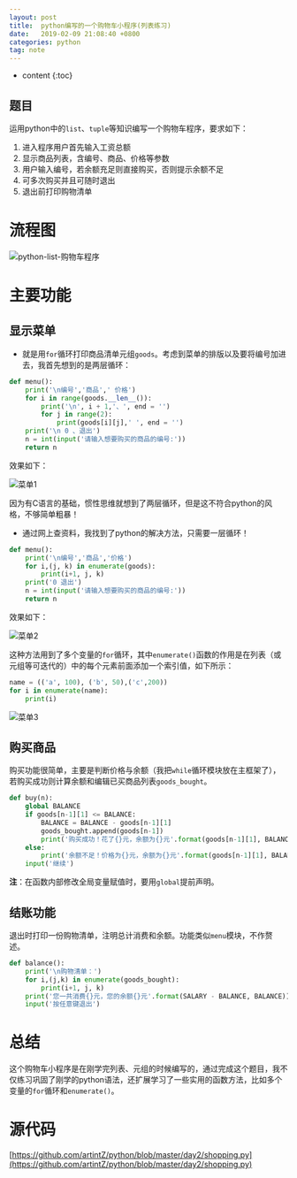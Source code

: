 ```yaml
---
layout: post
title:  python编写的一个购物车小程序(列表练习)
date:   2019-02-09 21:08:40 +0800
categories: python
tag: note
---
```


* content
{:toc}


题目
---
运用python中的`list`、`tuple`等知识编写一个购物车程序，要求如下：

1. 进入程序用户首先输入工资总额
2. 显示商品列表，含编号、商品、价格等参数
3. 用户输入编号，若余额充足则直接购买，否则提示余额不足
4. 可多次购买并且可随时退出
5. 退出前打印购物清单

# 流程图

![python-list-购物车程序](https://md-image-1258527510.cos.ap-shanghai.myqcloud.com/python-list-购物车程序-7342231f-3bb4-4d92-a430-460c30a2df3e.png)

# 主要功能

## 显示菜单

* 就是用`for`循环打印商品清单元组`goods`。考虑到菜单的排版以及要将编号加进去，我首先想到的是两层循环：

```py
def menu():
    print('\n编号','商品',' 价格')
    for i in range(goods.__len__()):
        print('\n', i + 1,'、', end = '')
        for j in range(2):
            print(goods[i][j],' ', end = '')
    print('\n 0 、退出')
    n = int(input('请输入想要购买的商品的编号:'))
    return n
```

效果如下：

![菜单1](https://md-image-1258527510.cos.ap-shanghai.myqcloud.com/菜单-c22f6dd1-75f5-4c14-b9fe-6d6d73eef2d3.png)

因为有C语言的基础，惯性思维就想到了两层循环，但是这不符合python的风格，不够简单粗暴！

* 通过网上查资料，我找到了python的解决方法，只需要一层循环！

```python
def menu():
    print('\n编号','商品','价格')
    for i,(j, k) in enumerate(goods):
        print(i+1, j, k)
    print('0 退出')
    n = int(input('请输入想要购买的商品的编号:'))
    return n
```

效果如下：

![菜单2](https://md-image-1258527510.cos.ap-shanghai.myqcloud.com/菜单-0b0b1be0-71c2-4101-b679-39abd2e5b976.png)

这种方法用到了多个变量的`for`循环，其中`enumerate()`函数的作用是在列表（或元组等可迭代的）中的每个元素前面添加一个索引值，如下所示：

```py
name = (('a', 100), ('b', 50),('c',200))
for i in enumerate(name):
    print(i)
```

![菜单3](https://md-image-1258527510.cos.ap-shanghai.myqcloud.com/菜单-10b62b03-75a8-4742-9327-6ab8a7455cec.png)

## 购买商品

购买功能很简单，主要是判断价格与余额（我把`while`循环模块放在主框架了），若购买成功则计算余额和编辑已买商品列表`goods_bought`。

```py
def buy(n):
    global BALANCE
    if goods[n-1][1] <= BALANCE:
        BALANCE = BALANCE - goods[n-1][1]
        goods_bought.append(goods[n-1])
        print('购买成功！花了{}元，余额为{}元'.format(goods[n-1][1], BALANCE))
    else:
        print('余额不足！价格为{}元，余额为{}元'.format(goods[n-1][1], BALANCE))
    input('继续')
```

**注**：在函数内部修改全局变量赋值时，要用`global`提前声明。

## 结账功能

退出时打印一份购物清单，注明总计消费和余额。功能类似`menu`模块，不作赘述。

```py
def balance():
    print('\n购物清单：')
    for i,(j,k) in enumerate(goods_bought):
        print(i+1, j, k)
    print('您一共消费{}元，您的余额{}元'.format(SALARY - BALANCE, BALANCE))
    input('按任意键退出')
```

# 总结

这个购物车小程序是在刚学完列表、元组的时候编写的，通过完成这个题目，我不仅练习巩固了刚学的python语法，还扩展学习了一些实用的函数方法，比如多个变量的`for`循环和`enumerate()`。

# 源代码

[https://github.com/artintZ/python/blob/master/day2/shopping.py](https://github.com/artintZ/python/blob/master/day2/shopping.py)